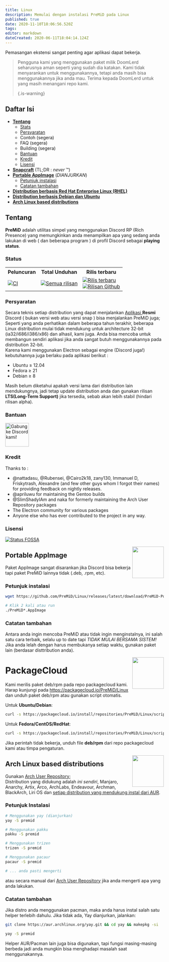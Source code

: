 ```yaml
---
title: Linux
description: Memulai dengan instalasi PreMiD pada Linux
published: true
date: 2020-11-10T18:06:56.520Z
tags:
editor: markdown
dateCreated: 2020-06-11T18:04:14.124Z
---
```


Pemasangan ekstensi sangat penting agar aplikasi dapat bekerja.

> Pengguna kami yang menggunakan paket milik DoomLerd seharusnya aman seperti yang sudah dia katakan. Kami tidak menyarankan untuk menggunakannya, tetapi anda masih bisa menggunakannya jika anda mau. Terima kepada DoomLerd untuk yang masih menangani repo kami. 
> 
> {.is-warning}

## Daftar Isi

- **[Tentang](#about)**
  - [Stats](#stats)
  - [Persyaratan](#requirements)
  - Contoh (segera)
  - FAQ (segera)
  - Building (segera)
  - [Bantuan](#support)
  - [Kredit](#credits)
  - [Lisensi](#license)
- **[Snapcraft](#snapcraft)** (TL;DR : _never_ ™️)
- **[Portable AppImage](#appimage)** (_DIANJURKAN_)
  - [Petunjuk instalasi](#appimageinstall)
  - [Catatan tambahan](#appimagenotes)
- [**Distribution berbasis Red Hat Enterprise Linux (RHEL)**](#packagecloud)
- [**Distribution berbasis Debian dan Ubuntu**](#packagecloud)
- [**Arch Linux based distributions**](#arch)

<a name="about"></a>

## Tentang

**PreMiD** adalah utilitas simpel yang menggunakan Discord RP (Rich Presence) yang memungkinkan anda menampilkan apa yang sedang anda lakukan di web ( dan beberapa program ) di profil Discord sebagai **playing status**.

<a name="stats"></a>

### Status

<table>
  <tr>
    <th>Peluncuran</th>
    <th>Total Unduhan</th>
    <th>Rilis terbaru</th>
  </tr>
  <tr>
    <td><a href="https://github.com/PreMiD/Linux/actions"><img src="https://github.com/PreMiD/Linux/workflows/CI/badge.svg?branch=master&event=push" alt="CI"></a></td>
    <td><a href="https://github.com/PreMiD/Linux/releases"><img src="https://img.shields.io/github/downloads/PreMiD/Linux/total.svg?maxAge=86400" alt="Semua rilisan"></a></td>
    <td><a href="https://github.com/PreMiD/Linux/releases/latest"><img src="https://img.shields.io/github/v/release/PreMiD/Linux.svg?maxAge=86400" alt="Rilis terbaru"><br><img src="https://img.shields.io/github/downloads/PreMiD/Linux/latest/total.svg?maxAge=86400" alt="Rilisan Github"></a></td>
  </tr>
</table>

<a name="requirements"></a>

### Persyaratan

Secara teknis setiap distribution yang dapat menjalankan [Aplikasi ](https://discordapp.com/download)**Resmi** Discord ( bukan versi web atau versi snap ) bisa menjalankan PreMiD juga;</br> Seperti yang anda perhatikan dalam beberapa tahun terakhir, beberapa Linux distribution mulai tidak mendukung untuk architecture 32-bit (ia32/i686/i386/x86) dan alhasil, kami juga. Anda bisa mencoba untuk membangun sendiri aplikasi jika anda sangat butuh menggunakannya pada distribution 32-bit.</br> Karena kami menggunakan Electron sebagai engine (Discord juga!) kebutuhannya juga berlaku pada aplikasi berikut :

- Ubuntu ≥ 12.04
- Fedora ≥ 21
- Debian ≥ 8

Masih belum diketahui apakah versi lama dari distribution lain mendukungnya, jadi tetap update distribution anda dan gunakan rilisan **LTS(Long-Term Support)** jika tersedia, sebab akan lebih stabil (hindari rilisan alpha).

<a name="support"></a>

### Bantuan

<div>
  <a target="_blank" href="https://discord.premid.app/" title="Gabung ke Discord kami!">
    <img height="75px" draggable="false" src="https://discordapp.com/api/guilds/493130730549805057/widget.png?style=banner2" alt="Gabung ke Discord kami!">
  </a>
</div>

<a name="credits"></a>

### Kredit

Thanks to :

- @nattadasu, @Rubensei, @Cairo2k18, zany130, Immanuel D, Friskytrash, Alexandre (and few other guys whom I forgot their names) for providing feedback on nightly releases.
- @apriluwu for maintaining the Gentoo builds
- @SlimShadyIAm and naka for formerly maintaining the Arch User Repository packages
- The Electron community for various packages
- Anyone else who has ever contributed to the project in any way.

<a name="license"></a>

### Lisensi

[![Status FOSSA](https://app.fossa.io/api/projects/git%2Bgithub.com%2FPreMiD%2FLinux.svg?type=large)](https://app.fossa.io/projects/git%2Bgithub.com%2FPreMiD%2FLinux?ref=badge_large)

<img src="https://i.imgur.com/ACAxtmA.png" width="100" height="100" align="right"></img>
<a name="snapcraft"></a>

## Portable AppImage

Paket AppImage sangat disarankan jika Discord bisa bekerja tapi paket PreMiD lainnya tidak (.deb, .rpm, etc).

<a name="appimageinstall"></a>

### Petunjuk instalasi

```bash
wget https://github.com/PreMiD/Linux/releases/latest/download/PreMiD-Portable.AppImage && chmod a+x PreMiD*.AppImage
```

```bash
# Klik 2 kali atau run
./PreMiD*.AppImage
```

<a name="appimagenotes"></a>

### Catatan tambahan

Antara anda ingin mencoba PreMiD atau tidak ingin menginstalnya, ini salah satu cara terbaik, selalu up to date tapi _TIDAK MULAI BERSAMA SISTEM!_</br>Jika anda lelah dengan harus membukanya setiap waktu, gunakan paket lain (berdasar disttribution anda).

<img src="https://raw.githubusercontent.com/PreMiD/Linux/master/.github/packagecloud.png" width="100" height="100" align="right"></img>
<a name="packagecloud"></a>

# PackageCloud

Kami merilis paket deb/rpm pada repo packagecloud kami. Harap kunjungi pada https://packagecloud.io/PreMiD/Linux dan unduh paket deb/rpm atau gunakan script otomatis.

Untuk **Ubuntu/Debian**:

```bash
curl -s https://packagecloud.io/install/repositories/PreMiD/Linux/script.deb.sh | sudo bash
```

Untuk **Fedora/CentOS/RedHat**:

```bash
curl -s https://packagecloud.io/install/repositories/PreMiD/Linux/script.rpm.sh | sudo bash
```

Jika perintah tidak bekerja, unduh file **deb/rpm** dari repo packagecloud kami atau timpa pengaturan.

<a name="arch"></a>
<img src="https://raw.githubusercontent.com/PreMiD/Linux/86ae2fbd49499785281f388a5305b06e0d3ecfea/.github/iusearchbtw.svg" width="100" height="100" align="right"></img>

## Arch Linux based distributions

Gunakan [Arch User Repository](https://aur.archlinux.org/packages/premid);</br> Distribution yang didukung adalah _ini sendiri_, Manjaro, Anarchy, Artix, Arco, ArchLabs, Endeavour, Archman, BlackArch, Liri OS dan [setiap distribution yang mendukung instal dari AUR](https://wiki.archlinux.org/index.php/Arch-based_distributions#Active).

<a name="archinstall"></a>

### Petunjuk Instalasi

```bash
# Menggunakan yay (dianjurkan)
yay -S premid
```

```bash
# Menggunakan pakku
pakku -S premid
```

```bash
# Menggunakan trizen
trizen -S premid
```

```bash
# Menggunakan pacaur
pacaur -S premid
```

```bash
# ... anda pasti mengerti
```

atau secara manual dari [Arch User Repository](https://aur.archlinux.org/packages/premid) jika anda mengerti apa yang anda lakukan.

<a name="archnotes"></a>

### Catatan tambahan

Jika distro anda menggunakan pacman, maka anda harus instal salah satu helper terlebih dahulu. Jika tidak ada, Yay dianjurkan, jalankan:

```bash
git clone https://aur.archlinux.org/yay.git && cd yay && makepkg -si
```

```bash
yay -S premid
```

Helper AUR/Pacman lain juga bisa digunakan, tapi fungsi masing-masing berbeda jadi anda mungkin bisa menghadapi masalah saat menggunakannya.